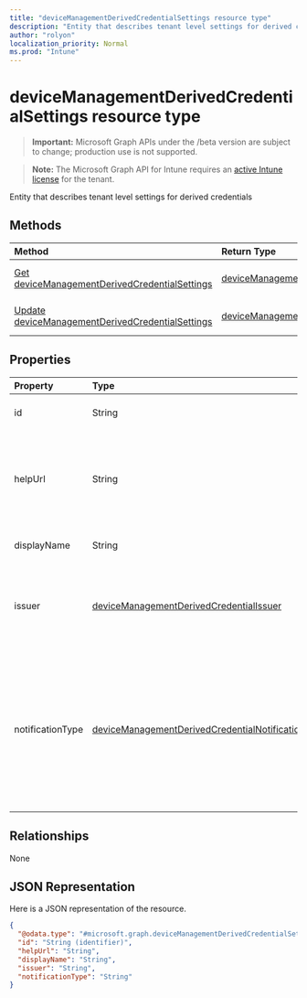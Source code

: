 ```yaml
---
title: "deviceManagementDerivedCredentialSettings resource type"
description: "Entity that describes tenant level settings for derived credentials"
author: "rolyon"
localization_priority: Normal
ms.prod: "Intune"
---
```


# deviceManagementDerivedCredentialSettings resource type

> **Important:** Microsoft Graph APIs under the /beta version are subject to change; production use is not supported.

> **Note:** The Microsoft Graph API for Intune requires an [active Intune license](https://go.microsoft.com/fwlink/?linkid=839381) for the tenant.

Entity that describes tenant level settings for derived credentials

## Methods
|Method|Return Type|Description|
|:---|:---|:---|
|[Get deviceManagementDerivedCredentialSettings](../api/intune-deviceconfig-devicemanagementderivedcredentialsettings-get.md)|[deviceManagementDerivedCredentialSettings](../resources/intune-deviceconfig-devicemanagementderivedcredentialsettings.md)|Read properties and relationships of the [deviceManagementDerivedCredentialSettings](../resources/intune-deviceconfig-devicemanagementderivedcredentialsettings.md) object.|
|[Update deviceManagementDerivedCredentialSettings](../api/intune-deviceconfig-devicemanagementderivedcredentialsettings-update.md)|[deviceManagementDerivedCredentialSettings](../resources/intune-deviceconfig-devicemanagementderivedcredentialsettings.md)|Update the properties of a [deviceManagementDerivedCredentialSettings](../resources/intune-deviceconfig-devicemanagementderivedcredentialsettings.md) object.|

## Properties
|Property|Type|Description|
|:---|:---|:---|
|id|String|Unique identifier for the Derived Credential|
|helpUrl|String|The URL that will be accessible to end users as they retrieve a derived credential using the Company Portal.|
|displayName|String|The display name for the profile.|
|issuer|[deviceManagementDerivedCredentialIssuer](../resources/intune-deviceconfig-devicemanagementderivedcredentialissuer.md)|The derived credential provider to use. Possible values are: `intercede`, `entrustDatacard`, `purebred`.|
|notificationType|[deviceManagementDerivedCredentialNotificationType](../resources/intune-deviceconfig-devicemanagementderivedcredentialnotificationtype.md)|The methods used to inform the end user to open Company Portal to deliver Wi-Fi, VPN, or email profiles that use certificates to the device. Possible values are: `none`, `companyPortal`, `email`.|

## Relationships
None

## JSON Representation
Here is a JSON representation of the resource.
<!-- {
  "blockType": "resource",
  "keyProperty": "id",
  "@odata.type": "microsoft.graph.deviceManagementDerivedCredentialSettings"
}
-->
``` json
{
  "@odata.type": "#microsoft.graph.deviceManagementDerivedCredentialSettings",
  "id": "String (identifier)",
  "helpUrl": "String",
  "displayName": "String",
  "issuer": "String",
  "notificationType": "String"
}
```





